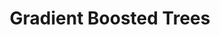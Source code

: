 ---
title: "Gradient Boosted Trees"

categories: ['']

tags: ['Gradient', 'Boosted', 'Trees']

arabic: ['اﻷشجار المعززة بالتدرج']

publishers: ['معجم مصطلحات التعلم الآلي والتعلم العميق وعلم البيانات']

types: "word"

slug: ""
---